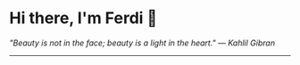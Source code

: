 <h1>Hi there, I'm Ferdi 👋</h1>

<p><em>
  "Beauty is not in the face; beauty is a light in the heart." — Kahlil Gibran
</em></p>

---
